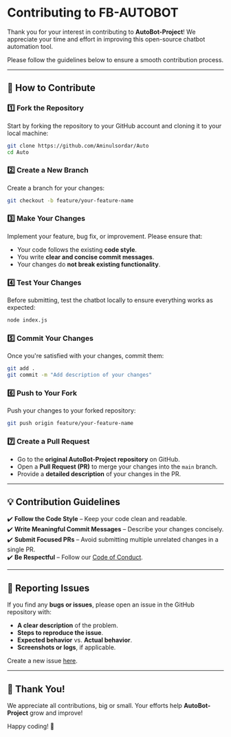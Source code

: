 # Contributing to FB-AUTOBOT

Thank you for your interest in contributing to **AutoBot-Project**! We appreciate your time and effort in improving this open-source chatbot automation tool.  

Please follow the guidelines below to ensure a smooth contribution process.  

---

## 📌 How to Contribute  

### 1️⃣ **Fork the Repository**  
Start by forking the repository to your GitHub account and cloning it to your local machine:  
```bash
git clone https://github.com/Aminulsordar/Auto
cd Auto
```

### 2️⃣ **Create a New Branch**  
Create a branch for your changes:  
```bash
git checkout -b feature/your-feature-name
```

### 3️⃣ **Make Your Changes**  
Implement your feature, bug fix, or improvement. Please ensure that:  
- Your code follows the existing **code style**.  
- You write **clear and concise commit messages**.  
- Your changes do **not break existing functionality**.  

### 4️⃣ **Test Your Changes**  
Before submitting, test the chatbot locally to ensure everything works as expected:  
```bash
node index.js
```

### 5️⃣ **Commit Your Changes**  
Once you're satisfied with your changes, commit them:  
```bash
git add .
git commit -m "Add description of your changes"
```

### 6️⃣ **Push to Your Fork**  
Push your changes to your forked repository:  
```bash
git push origin feature/your-feature-name
```

### 7️⃣ **Create a Pull Request**  
- Go to the **original AutoBot-Project repository** on GitHub.  
- Open a **Pull Request (PR)** to merge your changes into the `main` branch.  
- Provide a **detailed description** of your changes in the PR.  

---

## 💡 Contribution Guidelines  

✔️ **Follow the Code Style** – Keep your code clean and readable.  
✔️ **Write Meaningful Commit Messages** – Describe your changes concisely.  
✔️ **Submit Focused PRs** – Avoid submitting multiple unrelated changes in a single PR.  
✔️ **Be Respectful** – Follow our [Code of Conduct](CODE_OF_CONDUCT.md).  

---

## 🐛 Reporting Issues  

If you find any **bugs or issues**, please open an issue in the GitHub repository with:  
- **A clear description** of the problem.  
- **Steps to reproduce the issue**.  
- **Expected behavior** vs. **Actual behavior**.  
- **Screenshots or logs**, if applicable.  

Create a new issue [here](https://github.com/your-repo/Auto/issues).  

---

## 🎉 Thank You!  

We appreciate all contributions, big or small. Your efforts help **AutoBot-Project** grow and improve!  

Happy coding! 🚀
